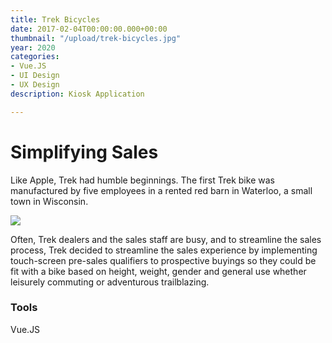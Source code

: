```yaml
---
title: Trek Bicycles
date: 2017-02-04T00:00:00.000+00:00
thumbnail: "/upload/trek-bicycles.jpg"
year: 2020
categories:
- Vue.JS
- UI Design
- UX Design
description: Kiosk Application

---
```

# Simplifying Sales

Like Apple, Trek had humble beginnings. The first Trek bike was manufactured by five employees in a rented red barn in Waterloo, a small town in Wisconsin.

![](/upload/trek-bikes-orchestrator.jpg)

Often, Trek dealers and the sales staff are busy, and to streamline the sales process, Trek decided to streamline the sales experience by implementing touch-screen pre-sales qualifiers to prospective buyings so they could be fit with a bike based on height, weight, gender and general use whether leisurely commuting or adventurous trailblazing. 

### Tools 

Vue.JS